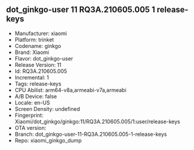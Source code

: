 ## dot_ginkgo-user 11 RQ3A.210605.005 1 release-keys
- Manufacturer: xiaomi
- Platform: trinket
- Codename: ginkgo
- Brand: Xiaomi
- Flavor: dot_ginkgo-user
- Release Version: 11
- Id: RQ3A.210605.005
- Incremental: 1
- Tags: release-keys
- CPU Abilist: arm64-v8a,armeabi-v7a,armeabi
- A/B Device: false
- Locale: en-US
- Screen Density: undefined
- Fingerprint: Xiaomi/dot_ginkgo/ginkgo:11/RQ3A.210605.005/1:user/release-keys
- OTA version: 
- Branch: dot_ginkgo-user-11-RQ3A.210605.005-1-release-keys
- Repo: xiaomi_ginkgo_dump
